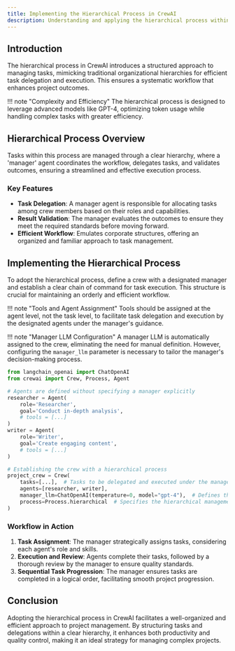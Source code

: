 ```yaml
---
title: Implementing the Hierarchical Process in CrewAI
description: Understanding and applying the hierarchical process within your CrewAI projects, with updates reflecting the latest coding practices.
---
```


## Introduction
The hierarchical process in CrewAI introduces a structured approach to managing tasks, mimicking traditional organizational hierarchies for efficient task delegation and execution. This ensures a systematic workflow that enhances project outcomes.

!!! note "Complexity and Efficiency"
    The hierarchical process is designed to leverage advanced models like GPT-4, optimizing token usage while handling complex tasks with greater efficiency.

## Hierarchical Process Overview
Tasks within this process are managed through a clear hierarchy, where a 'manager' agent coordinates the workflow, delegates tasks, and validates outcomes, ensuring a streamlined and effective execution process.

### Key Features
- **Task Delegation**: A manager agent is responsible for allocating tasks among crew members based on their roles and capabilities.
- **Result Validation**: The manager evaluates the outcomes to ensure they meet the required standards before moving forward.
- **Efficient Workflow**: Emulates corporate structures, offering an organized and familiar approach to task management.

## Implementing the Hierarchical Process
To adopt the hierarchical process, define a crew with a designated manager and establish a clear chain of command for task execution. This structure is crucial for maintaining an orderly and efficient workflow.

!!! note "Tools and Agent Assignment"
    Tools should be assigned at the agent level, not the task level, to facilitate task delegation and execution by the designated agents under the manager's guidance.

!!! note "Manager LLM Configuration"
    A manager LLM is automatically assigned to the crew, eliminating the need for manual definition. However, configuring the `manager_llm` parameter is necessary to tailor the manager's decision-making process.

```python
from langchain_openai import ChatOpenAI
from crewai import Crew, Process, Agent

# Agents are defined without specifying a manager explicitly
researcher = Agent(
	role='Researcher',
	goal='Conduct in-depth analysis',
	# tools = [...]
)
writer = Agent(
	role='Writer',
	goal='Create engaging content',
	# tools = [...]
)

# Establishing the crew with a hierarchical process
project_crew = Crew(
	tasks=[...],  # Tasks to be delegated and executed under the manager's supervision
	agents=[researcher, writer],
	manager_llm=ChatOpenAI(temperature=0, model="gpt-4"),  # Defines the manager's decision-making engine
	process=Process.hierarchical  # Specifies the hierarchical management approach
)
```

### Workflow in Action
1. **Task Assignment**: The manager strategically assigns tasks, considering each agent's role and skills.
2. **Execution and Review**: Agents complete their tasks, followed by a thorough review by the manager to ensure quality standards.
3. **Sequential Task Progression**: The manager ensures tasks are completed in a logical order, facilitating smooth project progression.

## Conclusion
Adopting the hierarchical process in CrewAI facilitates a well-organized and efficient approach to project management. By structuring tasks and delegations within a clear hierarchy, it enhances both productivity and quality control, making it an ideal strategy for managing complex projects.